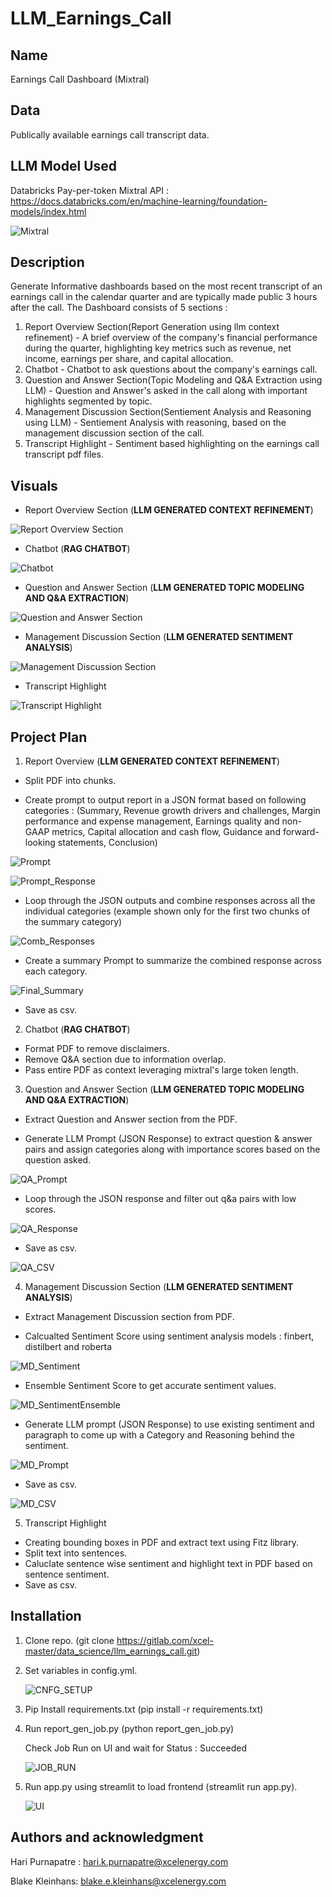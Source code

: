 # LLM_Earnings_Call

## Name
Earnings Call Dashboard (Mixtral)

## Data
Publically available earnings call transcript data.

## LLM Model Used

Databricks Pay-per-token Mixtral API : https://docs.databricks.com/en/machine-learning/foundation-models/index.html

![Mixtral](/imgs/mixtral.PNG)

## Description
Generate Informative dashboards based on the most recent transcript of an earnings call in the calendar quarter and are typically made public 3 hours after the call. 
The Dashboard consists of 5 sections :
1. Report Overview Section(Report Generation using llm context refinement) -  A brief overview of the company's financial performance during the quarter, highlighting key metrics such as revenue, net income, earnings per share, and capital allocation.
2. Chatbot - Chatbot to ask questions about the company's earnings call.
3. Question and Answer Section(Topic Modeling and Q&A Extraction using LLM) -  Question and Answer's asked in the call along with important highlights segmented by topic.  
4. Management Discussion Section(Sentiement Analysis and Reasoning using LLM) - Sentiement Analysis with reasoning, based on the management discussion section of the call.   
5. Transcript Highlight - Sentiment based highlighting on the earnings call transcript pdf files.   


## Visuals
* Report Overview Section (**LLM GENERATED CONTEXT REFINEMENT**)

![Report Overview Section](./imgs/ir_report.PNG)

* Chatbot (**RAG CHATBOT**)

![Chatbot](./imgs/ir_chat.PNG) 

* Question and Answer Section (**LLM GENERATED TOPIC MODELING AND Q&A EXTRACTION**)

![Question and Answer Section](/imgs/ir_qa.PNG) 

* Management Discussion Section (**LLM GENERATED SENTIMENT ANALYSIS**)

![Management Discussion Section](./imgs/ir_md.PNG)

* Transcript Highlight

![Transcript Highlight](/imgs/ir_highlight.PNG)

## Project Plan

1. Report Overview (**LLM GENERATED CONTEXT REFINEMENT**)

  * Split PDF into chunks.

  * Create prompt to output report in a JSON format based on following categories : (Summary, Revenue growth drivers and challenges, Margin performance and expense management, Earnings quality and non-GAAP metrics, Capital allocation and cash flow, Guidance and forward-looking statements, Conclusion)

  ![Prompt](/imgs/p_overview.PNG)

  ![Prompt_Response](/imgs/ir_1.PNG)

  * Loop through the JSON outputs and combine responses across all the individual categories (example shown only for the first two chunks of the summary category)
  
  ![Comb_Responses](/imgs/ir_report_2.PNG)

  * Create a summary Prompt to summarize the combined response across each category.

  ![Final_Summary](/imgs/ir_report_3.PNG)
  
  * Save as csv.

2. Chatbot (**RAG CHATBOT**)
  * Format PDF to remove disclaimers.
  * Remove Q&A section due to information overlap.
  * Pass entire PDF as context leveraging mixtral's large token length.

3. Question and Answer Section (**LLM GENERATED TOPIC MODELING AND Q&A EXTRACTION**)

  * Extract Question and Answer section from the PDF.

  * Generate LLM Prompt (JSON Response) to extract question & answer pairs and assign categories along with importance scores based on the question asked.
  
  ![QA_Prompt](/imgs/ir_qa_1.PNG)

  * Loop through the JSON response and filter out q&a pairs with low scores.   

  ![QA_Response](/imgs/ir_qa_2.PNG)

  * Save as csv.

  ![QA_CSV](/imgs/ir_qa_3.PNG)

4. Management Discussion Section (**LLM GENERATED SENTIMENT ANALYSIS**)

  * Extract Management Discussion section from PDF.  

  * Calcualted Sentiment Score using sentiment analysis models : finbert, distilbert and roberta 

  ![MD_Sentiment](/imgs/ir_md_1.PNG)

  * Ensemble Sentiment Score to get accurate sentiment values.

  ![MD_SentimentEnsemble](/imgs/ir_md_2.PNG)


  * Generate LLM prompt (JSON Response) to use existing sentiment and paragraph to come up with a Category and Reasoning behind the sentiment. 

  ![MD_Prompt](/imgs/ir_md_3.PNG)

  * Save as csv.

  ![MD_CSV](/imgs/ir_md_4.PNG)

5. Transcript Highlight

 * Creating bounding boxes in PDF and extract text using Fitz library.
 * Split text into sentences.
 * Caluclate sentence wise sentiment and highlight text in PDF based on sentence sentiment.    
 * Save as csv.

## Installation
1. Clone repo. (git clone https://gitlab.com/xcel-master/data_science/llm_earnings_call.git)

2. Set variables in config.yml.

   ![CNFG_SETUP](/imgs/file_update.PNG)

3. Pip Install requirements.txt (pip install -r requirements.txt)

4. Run report_gen_job.py (python report_gen_job.py)

   Check Job Run on UI and wait for Status : Succeeded

   ![JOB_RUN](/imgs/job_run.PNG)

5. Run app.py using streamlit to load frontend (streamlit run app.py).

   ![UI](/imgs/UI.PNG)


## Authors and acknowledgment

Hari Purnapatre : hari.k.purnapatre@xcelenergy.com

Blake Kleinhans: blake.e.kleinhans@xcelenergy.com


